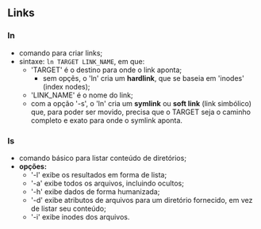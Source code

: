 ## Links


### ln
- comando para criar links;
- sintaxe: ```ln TARGET LINK_NAME```, em que:
	- 'TARGET' é o destino para onde o link aponta;
		- sem opçẽs, o 'ln' cria um __hardlink__, que se baseia em 'inodes' \(index nodes);
	- 'LINK_NAME' é o nome do link;
	- com a opção '-s', o 'ln' cria um __symlink__ ou __soft link__ \(link simbólico) que, para poder ser movido, 
precisa que o TARGET seja o caminho completo e exato para onde o symlink aponta.


### ls
- comando básico para listar conteúdo de diretórios;
- __opções:__
	- '-l' exibe os resultados em forma de lista;
	- '-a' exibe todos os arquivos, incluindo ocultos;
	- '-h' exibe dados de forma humanizada;
	- '-d' exibe atributos de arquivos para um diretório fornecido, em vez de listar seu conteúdo;
	- '-i' exibe inodes dos arquivos.